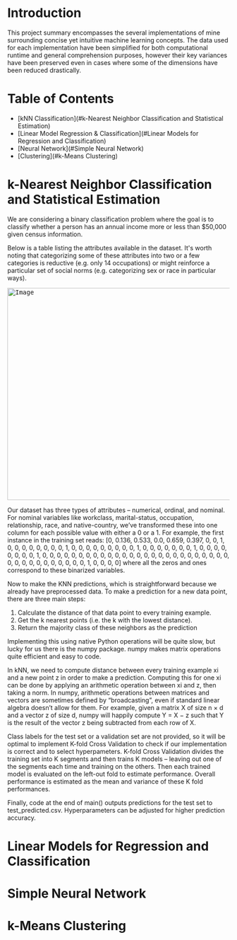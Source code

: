 # Introduction

This project summary encompasses the several implementations of mine surrounding concise yet intuitive machine learning concepts. The data used for each implementation have been simplified for both computational runtime and general comprehension purposes, however their key variances have been preserved even in cases where some of the dimensions have been reduced drastically. 

# Table of Contents

- [kNN Classification](#k-Nearest Neighbor Classification and Statistical Estimation)
- [Linear Model Regression & Classification](#Linear Models for Regression and Classification)
- [Neural Network](#Simple Neural Network)
- [Clustering](#k-Means Clustering)

# k-Nearest Neighbor Classification and Statistical Estimation

We are considering a binary classification problem where the goal is to classify whether a person has an annual income more or less than $50,000 given census information. 

Below is a table listing the attributes available in the dataset. It's worth noting that categorizing some of these attributes into two or a few categories is reductive (e.g. only 14 occupations) or might reinforce a particular set of social norms (e.g. categorizing sex or race in particular ways).

<kbd><img src="https://github.com/FluffyCrocodile/Storage/blob/2106e7a73040aefa82863cd60a0e1bb8e9152d80/f.JPG" alt="Image" width="750" height="480"></kbd>

Our dataset has three types of attributes – numerical, ordinal, and nominal. For nominal variables like workclass, marital-status, occupation, relationship, race, and native-country, we’ve transformed these into one column for each possible value with either a 0 or a 1. For example, the first instance in the training set reads: [0, 0.136, 0.533, 0.0, 0.659, 0.397, 0, 0, 1, 0, 0, 0, 0, 0, 0, 0, 0, 1, 0, 0, 0, 0, 0, 0, 0, 0, 0, 1, 0, 0, 0, 0, 0, 0, 0, 1, 0, 0, 0, 0, 0, 0, 0, 0, 1, 0, 0, 0, 0, 0, 0, 0, 0, 0, 0, 0, 0, 0, 0, 0, 0, 0, 0, 0, 0, 0, 0, 0, 0, 0, 0, 0, 0, 0, 0, 0, 0, 0, 0, 0, 0, 0, 1, 0, 0, 0, 0] where all the zeros and ones correspond to these binarized variables.

Now to make the KNN predictions, which is straightforward because we already have preprocessed data. To make a prediction for a new data point, there are three main
steps:

1. Calculate the distance of that data point to every training example.
2. Get the k nearest points (i.e. the k with the lowest distance).
3. Return the majority class of these neighbors as the prediction

Implementing this using native Python operations will be quite slow, but lucky for us there is the numpy package.
numpy makes matrix operations quite efficient and easy to code.

In kNN, we need to compute distance between every training example xi and a new point z in order to make a prediction. Computing this for one xi can be done by applying an arithmetic operation between xi and z, then taking a norm. In numpy, arithmetic operations between matrices and vectors are sometimes defined by “broadcasting”, even if standard linear algebra doesn’t allow for them. For example, given a matrix X of size n × d and a vector z of size d, numpy will happily compute Y = X − z such that Y is the result of the vector z being subtracted from each row of X.

Class labels for the test set or a validation set are not provided, so it will be optimal to implement K-fold Cross Validation to check if our implementation is correct and to select hyperpameters. K-fold Cross Validation divides the training set into K segments and then trains K models – leaving out one of the segments each time and training on the others. Then each trained model is evaluated on the left-out fold to estimate performance. Overall performance is estimated as the mean and variance of these K fold performances.

Finally, code at the end of main() outputs predictions for the test set to test_predicted.csv. Hyperparameters can be adjusted for higher prediction accuracy.

# Linear Models for Regression and Classification



# Simple Neural Network



# k-Means Clustering

